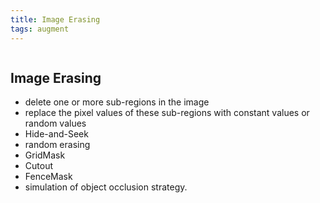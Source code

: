 ```yaml
---
title: Image Erasing
tags: augment
---
```

```toc
```

## Image Erasing
- delete one or more sub-regions in the image 
- replace the pixel values of these sub-regions with constant values or random values 
- Hide-and-Seek 
- random erasing 
- GridMask 
- Cutout 
- FenceMask 
- simulation of object occlusion strategy.



